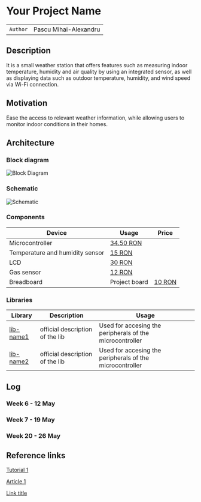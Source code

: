 # Your Project Name

| | |
|-|-|
|`Author` | Pascu Mihai-Alexandru

## Description

It is a small weather station that offers features such as measuring indoor temperature, humidity and air quality by using an integrated sensor, as well as displaying data such as outdoor temperature, humidity, and wind speed via Wi-Fi connection. 

## Motivation

Ease the access to relevant weather information, while allowing users to monitor indoor conditions in their homes.

## Architecture

### Block diagram

<!-- Make sure the path to the picture is correct -->
![Block Diagram](schematics/block_diagram.png)

### Schematic

![Schematic](schematics/kicad_schematic.png)

### Components


<!-- This is just an example, fill in with your actual components -->

| Device | Usage | Price |
|--------|--------|-------|
| Microcontroller | [34.50 RON](https://www.optimusdigital.ro/ro/placi-raspberry-pi/12394-raspberry-pi-pico-w.html) |
| Temperature and humidity sensor | [15 RON](https://www.optimusdigital.ro/ro/senzori/12961-senzor-de-temperatura-si-umiditate-htu21.html) |
| LCD | [30 RON](https://www.optimusdigital.ro/ro/optoelectronice-lcd-uri/1312-modul-lcd-spi-de-144-128x128-ili9163-negru.html) |
| Gas sensor | [12 RON](https://www.optimusdigital.ro/ro/senzori-de-gaze/1128-modul-senzor-de-gaz-mq-135.html) |
| Breadboard | Project board | [10 RON](https://www.optimusdigital.ro/ro/prototipare-breadboard-uri/8-breadboard-830-points.html?search_query=breadboard&results=145) |

### Libraries

<!-- This is just an example, fill in the table with your actual components -->

| Library | Description | Usage |
|---------|-------------|-------|
| [lib-name1](link-to-lib) | official description of the lib | Used for accesing the peripherals of the microcontroller  |
| [lib-name2](link-to-lib) | official description of the lib | Used for accesing the peripherals of the microcontroller  |

## Log

<!-- write every week your progress here -->

### Week 6 - 12 May

### Week 7 - 19 May

### Week 20 - 26 May


## Reference links

<!-- Fill in with appropriate links and link titles -->

[Tutorial 1](https://www.youtube.com/watch?v=wdgULBpRoXk&t=1s&ab_channel=BenEater)

[Article 1](https://www.explainthatstuff.com/induction-motors.html)

[Link title](https://projecthub.arduino.cc/)